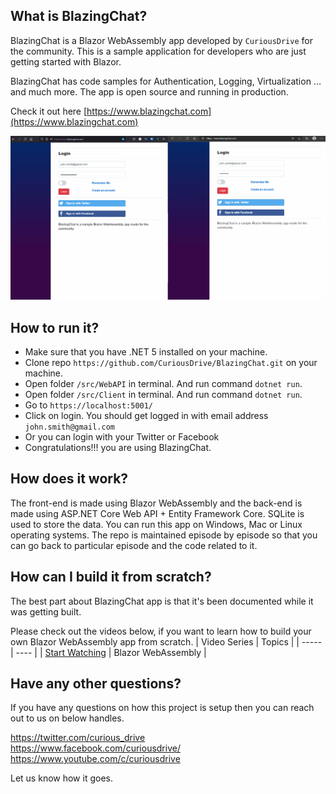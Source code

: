 ## What is BlazingChat?

BlazingChat is a Blazor WebAssembly app developed by `CuriousDrive` for the community. 
This is a sample application for developers who are just getting started with Blazor. 

BlazingChat has code samples for Authentication, Logging, Virtualization ... and much more. The app is open source and running in production. 

Check it out here [https://www.blazingchat.com](https://www.blazingchat.com)

![Demo_App](https://github.com/CuriousDrive/BlazingChat/blob/main/Documents/Gifs/Intro2.gif)

## How to run it?

- Make sure that you have .NET 5 installed on your machine.
- Clone repo `https://github.com/CuriousDrive/BlazingChat.git` on your machine.
- Open folder `/src/WebAPI` in terminal. And run command `dotnet run`.
- Open folder `/src/Client` in terminal. And run command `dotnet run`.
- Go to `https://localhost:5001/`
- Click on login. You should get logged in with email address `john.smith@gmail.com`
- Or you can login with your Twitter or Facebook
- Congratulations!!! you are using BlazingChat.

## How does it work?

The front-end is made using Blazor WebAssembly and the back-end is made using ASP.NET Core Web API + Entity Framework Core. SQLite is used to store the data. You can run this app on Windows, Mac or Linux operating systems. The repo is maintained episode by episode so that you can go back to particular episode and the code related to it.

## How can I build it from scratch?

The best part about BlazingChat app is that it's been documented while it was getting built. 

Please check out the videos below, if you want to learn how to build your own Blazor WebAssembly app from scratch.
| Video Series | Topics |
| ----- | ---- |
| [Start Watching](https://www.youtube.com/playlist?list=PL4WEkbdagHIRjjBJvK_TSfddJSvEEAtnt) | Blazor WebAssembly |

## Have any other questions?

If you have any questions on how this project is setup then you can reach out to us on below handles.

https://twitter.com/curious_drive <br />
https://www.facebook.com/curiousdrive/ <br />
https://www.youtube.com/c/curiousdrive <br />

Let us know how it goes. 
